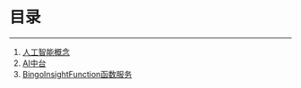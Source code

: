 # 目录

---

1. [人工智能概念](./ai.md)
2. [AI中台](./middle-platform.md)
3. [BingoInsightFunction函数服务](./bi-function.md)

